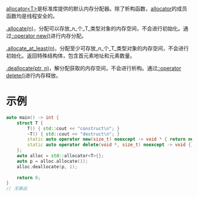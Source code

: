 [allocator<T\>]()是标准库提供的默认内存分配器。除了析构函数，[allocator]()的成员函数均是线程安全的。

[.allocate(n)]()，分配可以存放_n_个_T_类型对象的内存空间，不会进行初始化。通过[::operator new()]()进行内存分配。

[.allocate_at_least(n)]()，分配至少可存放_n_个_T_类型对象的内存空间，不会进行初始化。返回特殊结构体，包含首元素地址和元素数量。

[.deallocate(ptr, n)]()，解分配获取的内存空间，不会进行析构。通过[::operator delete()]()进行内存释放。

# 示例

```cpp
auto main() -> int {
    struct T {
        T() { std::cout << "construct\n"; }
        ~T() { std::cout << "destruct\n"; }
        static auto operator new(size_t) noexcept -> void * { return nullptr; }
        static auto operator delete(void *, size_t) noexcept -> void {}
    };
    auto alloc = std::allocator<T>{};
    auto p = alloc.allocate(1);
    alloc.deallocate(p, 1);
   
    return 0;
}
// 无输出
```



